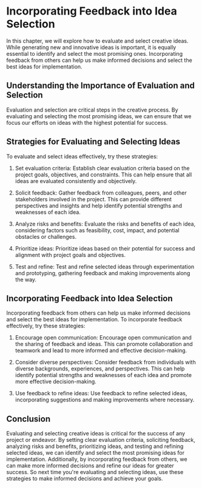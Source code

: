 Incorporating Feedback into Idea Selection
=====================================================================================

In this chapter, we will explore how to evaluate and select creative ideas. While generating new and innovative ideas is important, it is equally essential to identify and select the most promising ones. Incorporating feedback from others can help us make informed decisions and select the best ideas for implementation.

Understanding the Importance of Evaluation and Selection
--------------------------------------------------------

Evaluation and selection are critical steps in the creative process. By evaluating and selecting the most promising ideas, we can ensure that we focus our efforts on ideas with the highest potential for success.

Strategies for Evaluating and Selecting Ideas
---------------------------------------------

To evaluate and select ideas effectively, try these strategies:

1. Set evaluation criteria: Establish clear evaluation criteria based on the project goals, objectives, and constraints. This can help ensure that all ideas are evaluated consistently and objectively.

2. Solicit feedback: Gather feedback from colleagues, peers, and other stakeholders involved in the project. This can provide different perspectives and insights and help identify potential strengths and weaknesses of each idea.

3. Analyze risks and benefits: Evaluate the risks and benefits of each idea, considering factors such as feasibility, cost, impact, and potential obstacles or challenges.

4. Prioritize ideas: Prioritize ideas based on their potential for success and alignment with project goals and objectives.

5. Test and refine: Test and refine selected ideas through experimentation and prototyping, gathering feedback and making improvements along the way.

Incorporating Feedback into Idea Selection
------------------------------------------

Incorporating feedback from others can help us make informed decisions and select the best ideas for implementation. To incorporate feedback effectively, try these strategies:

1. Encourage open communication: Encourage open communication and the sharing of feedback and ideas. This can promote collaboration and teamwork and lead to more informed and effective decision-making.

2. Consider diverse perspectives: Consider feedback from individuals with diverse backgrounds, experiences, and perspectives. This can help identify potential strengths and weaknesses of each idea and promote more effective decision-making.

3. Use feedback to refine ideas: Use feedback to refine selected ideas, incorporating suggestions and making improvements where necessary.

Conclusion
----------

Evaluating and selecting creative ideas is critical for the success of any project or endeavor. By setting clear evaluation criteria, soliciting feedback, analyzing risks and benefits, prioritizing ideas, and testing and refining selected ideas, we can identify and select the most promising ideas for implementation. Additionally, by incorporating feedback from others, we can make more informed decisions and refine our ideas for greater success. So next time you're evaluating and selecting ideas, use these strategies to make informed decisions and achieve your goals.
